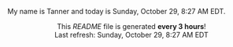 My name is Tanner and today is Sunday, October 29, 8:27 AM EDT.

<p align="center">This <i>README</i> file is generated <b>every 3 hours</b>!</br>Last refresh: Sunday, October 29, 8:27 AM EDT<br /></p>
